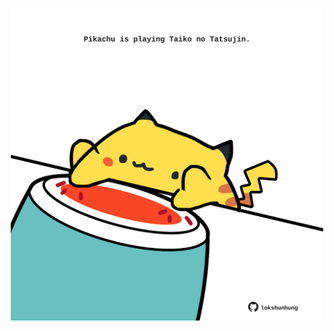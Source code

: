 <!-- built at 13/07/2023, 20:00:55 UTC -->
<p align="center">
  <img width="500" height="500" src="./ReadmeImage.svg">
</p>
